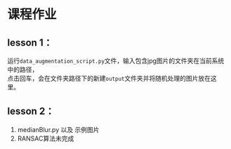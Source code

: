 # 课程作业

## lesson 1：
  运行`data_augmentation_script.py`文件，输入包含jpg图片的文件夹在当前系统中的路径，<br/>
  点击回车，会在文件夹路径下的新建`output`文件夹并将随机处理的图片放在这里。<br/>

## lesson 2：
  1. medianBlur.py 以及 示例图片<br/>
  2. RANSAC算法未完成<br/>
